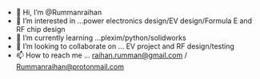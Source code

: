 - 👋 Hi, I’m @Rummanraihan
- 👀 I’m interested in ...power electronics design/EV design/Formula E and RF chip design
- 🌱 I’m currently learning ...plexim/python/solidworks
- 💞️ I’m looking to collaborate on ... EV project and RF design/testing
- 📫 How to reach me ... raihan.rumman@gmail.com / Rummanraihan@protonmail.com

<!---
Rummanraihan/Rummanraihan is a ✨ special ✨ repository because its `README.md` (this file) appears on your GitHub profile.
You can click the Preview link to take a look at your changes.
--->
